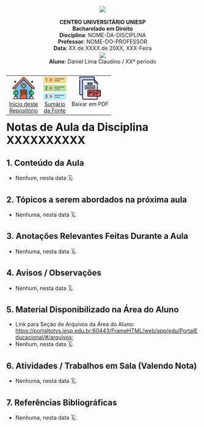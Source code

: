 
<div align="center">

<p align="center"><img height="120" src="../../../figuras/LOGO_UNIESP.png"> </p>

<p align="center"><b>CENTRO UNIVERSITÁRIO UNIESP</b><br>
<b>Bacharelado em Direito</b><br>
<b>Disciplina</b>: NOME-DA-DISCIPLINA<br>
<b>Professor</b>: NOME-DO-PROFESSOR<br>
<b>Data</b>: XX de XXXX de 20XX, XXX-Feira<br>
<img align="center" src="../../../figuras/FOTO_PERFIL_DANIEL_CLAUDINO_2023.png" width="80"><br>
<b>Aluno</b>: Daniel Lima Claudino / XXº período<br>
 </p>
</div>

<table align="right" border="0">
  <tr>
    <td align="center" valign="top">
      <a href="../README.md">
        <img src="https://github.com/dnlclaudino/imagens/blob/master/icones/icone-casa2.png?raw=true" heigh="60" width="60"><br>Início deste <br>Repositório
      </a>
    </td>
    <td align="center" valign="top">
      <a href="./README.md">
        <img src="https://github.com/dnlclaudino/imagens/blob/master/icones/icone-sumario.png?raw=true" heigh="60" width="60"><br>Sumário<br>da Fonte
      </a>
    </td>
    <td align="center" valign="top">
        <img src="https://github.com/dnlclaudino/imagens/blob/master/icones-aplicativos/pdf/pdf.png?raw=true" heigh="60" width="60"><br>Baixar em PDF
    </td>
  </tr>
</table><br><br><br><br><br>

# Notas de Aula da Disciplina XXXXXXXXXX

## 1. Conteúdo da Aula

- Nenhum, nesta data 🗓.

## 2. Tópicos a serem abordados na próxima aula

- Nenhuma, nesta data 🗓.

## 3. Anotações Relevantes Feitas Durante a Aula

- Nenhuma, nesta data 🗓.

## 4. Avisos / Observações

- Nenhum, nesta data 🗓.

## 5. Material Disponibilizado na Área do Aluno

- Link para Seção de Arquivos da Área do Aluno: https://portaltotvs.iesp.edu.br:60443/FrameHTML/web/app/edu/PortalEducacional/#/arquivos;
- Nenhum, nesta data 🗓.

## 6. Atividades / Trabalhos em Sala (Valendo Nota)

- Nenhuma, nesta data 🗓.

## 7. Referências Bibliográficas

- Nenhuma, nesta data 🗓.
